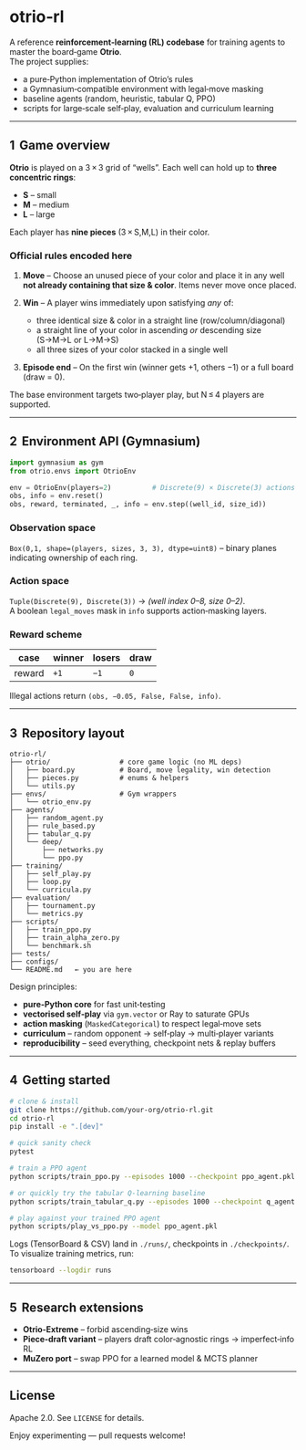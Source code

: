 # otrio‑rl

A reference **reinforcement‑learning (RL) codebase** for training agents to master the board‑game **Otrio**.  
The project supplies:

* a pure‑Python implementation of Otrio’s rules  
* a Gymnasium‑compatible environment with legal‑move masking  
* baseline agents (random, heuristic, tabular Q, PPO)
* scripts for large‑scale self‑play, evaluation and curriculum learning

---

## 1  Game overview

**Otrio** is played on a 3 × 3 grid of “wells”. Each well can hold up to **three concentric rings**:

* **S** – small  
* **M** – medium  
* **L** – large  

Each player has **nine pieces** (3 × S,M,L) in their color.

### Official rules encoded here

1. **Move** – Choose an unused piece of your color and place it in any well **not already containing that size & color**. Items never move once placed.  
2. **Win** – A player wins immediately upon satisfying *any* of:

   * three identical size & color in a straight line (row/column/diagonal)  
   * a straight line of your color in ascending _or_ descending size (S→M→L or L→M→S)  
   * all three sizes of your color stacked in a single well  

3. **Episode end** – On the first win (winner gets +1, others −1) or a full board (draw = 0).

The base environment targets two‑player play, but N ≤ 4 players are supported.

---

## 2  Environment API (Gymnasium)

```python
import gymnasium as gym
from otrio.envs import OtrioEnv

env = OtrioEnv(players=2)          # Discrete(9) × Discrete(3) actions
obs, info = env.reset()
obs, reward, terminated, _, info = env.step((well_id, size_id))
```

### Observation space  
`Box(0,1, shape=(players, sizes, 3, 3), dtype=uint8)` – binary planes indicating ownership of each ring.

### Action space  
`Tuple(Discrete(9), Discrete(3))` → *(well index 0–8, size 0–2)*.  
A boolean `legal_moves` mask in `info` supports action‑masking layers.

### Reward scheme  

| case | winner | losers | draw |
|------|--------|--------|------|
| reward | `+1` | `−1` | `0` |

Illegal actions return `(obs, −0.05, False, False, info)`.

---

## 3  Repository layout

```
otrio-rl/
├── otrio/                 # core game logic (no ML deps)
│   ├── board.py           # Board, move legality, win detection
│   ├── pieces.py          # enums & helpers
│   └── utils.py
├── envs/                  # Gym wrappers
│   └── otrio_env.py
├── agents/
│   ├── random_agent.py
│   ├── rule_based.py
│   ├── tabular_q.py
│   └── deep/
│       ├── networks.py
│       └── ppo.py
├── training/
│   ├── self_play.py
│   ├── loop.py
│   └── curricula.py
├── evaluation/
│   ├── tournament.py
│   └── metrics.py
├── scripts/
│   ├── train_ppo.py
│   ├── train_alpha_zero.py
│   └── benchmark.sh
├── tests/
├── configs/
└── README.md   ← you are here
```

Design principles:

* **pure‑Python core** for fast unit‑testing  
* **vectorised self‑play** via `gym.vector` or Ray to saturate GPUs  
* **action masking** (`MaskedCategorical`) to respect legal‑move sets  
* **curriculum** – random opponent → self‑play → multi‑player variants  
* **reproducibility** – seed everything, checkpoint nets & replay buffers

---

## 4  Getting started

```bash
# clone & install
git clone https://github.com/your‑org/otrio‑rl.git
cd otrio‑rl
pip install -e ".[dev]"

# quick sanity check
pytest

# train a PPO agent
python scripts/train_ppo.py --episodes 1000 --checkpoint ppo_agent.pkl

# or quickly try the tabular Q-learning baseline
python scripts/train_tabular_q.py --episodes 1000 --checkpoint q_agent.pkl

# play against your trained PPO agent
python scripts/play_vs_ppo.py --model ppo_agent.pkl
```

Logs (TensorBoard & CSV) land in `./runs/`, checkpoints in `./checkpoints/`.
To visualize training metrics, run:
```bash
tensorboard --logdir runs
```

---

## 5  Research extensions

* **Otrio‑Extreme** – forbid ascending‑size wins  
* **Piece‑draft variant** – players draft color‑agnostic rings → imperfect‑info RL  
* **MuZero port** – swap PPO for a learned model & MCTS planner

---

## License

Apache 2.0. See `LICENSE` for details.

Enjoy experimenting — pull requests welcome!
